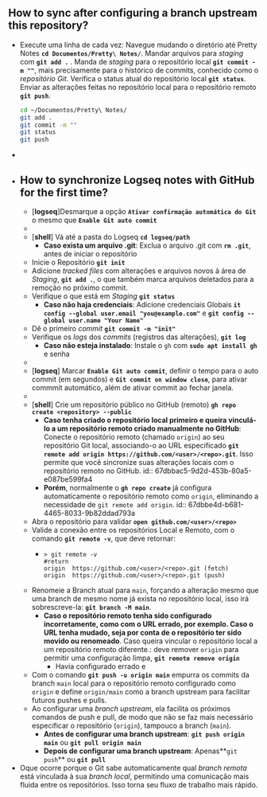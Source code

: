 ## How to sync after configuring a branch upstream this repository?
- Execute uma linha de cada vez: 
  Navegue mudando o diretório até Pretty Notes **`cd Documentos/Pretty\ Notes/`**. Mandar arquivos para *staging* com **`git add .`** . Manda de *staging* para o repositório local **`git commit -m ""`**, mais precisamente para o histórico de commits, conhecido como o *repositório Git*. Verifica o status atual do repositório local **`git status`**. Enviar as alterações feitas no repositório local para o repositório remoto **`git push`**. 
  ```bash
  cd ~/Documentos/Pretty\ Notes/
  git add .
  git commit -m ""
  git status
  git push
  ```
-
- ## How to synchronize Logseq notes with GitHub for the first time?
	- [**logseq**]Desmarque a opção **`Ativar confirmação automática do Git`** o mesmo que **`Enable Git auto commit`**
	-
	- [**shell**] Vá até a pasta do Logseq **`cd logseq/path`**
		- **Caso exista um arquivo .git**: Exclua o arquivo .git com **`rm .git`**, antes de iniciar o repositório
	- Inicie o Repositório **`git init`**
	- Adicione *tracked files* com alterações e arquivos novos à área de *Staging*, **`git add .`**, o que também marca arquivos deletados para a remoção no próximo commit.
	- Verifique o que está em *Staging* **`git status`**
		- **Caso não haja credenciais**: Adicione credenciais Globais **`it config --global user.email "you@example.com"`** e **`git config --global user.name "Your Name"`**
	- Dê o primeiro *commit* **`git commit -m "init"`**
	- Verifique os *logs* dos *commits* (registros das alterações), **`git log`**
		- **Caso não esteja instalado**: Instale o `gh` com **`sudo apt install gh`** e senha
	-
	- [**logseq**] Marcar **`Enable Git auto commit`**, definir o tempo para o auto commit (em segundos) e **`Git commit on window close`**, para ativar commmit automático, além de ativar commit ao fechar janela.
	-
	- [**shell**] Crie um repositório público no GitHub (remoto) **`gh repo create <repository> --public`**
		- **Caso tenha criado o repositório local primeiro e queira vinculá-lo a um repositório remoto criado manualmente no GitHub**: Conecte o repositório remoto (chamado `origin`) ao seu repositório Git local, associando-o ao URL especificado **`git remote add origin https://github.com/<user>/<repo>.git`**. Isso permite que você sincronize suas alterações locais com o repositório remoto no GitHub.
		  id:: 67dbbac5-9d2d-453b-80a5-e087be599fa4
		- **Porém**, normalmente o **`gh repo create`** já configura automaticamente o repositório remoto como `origin`, eliminando a necessidade de `git remote add origin`.
		  id:: 67dbbe4d-b681-4465-8033-9b82ddad793a
	- Abra o repositório para validar **`open github.com/<user>/<repo>`**
	- Valide a conexão entre os repositórios Local e Remoto, com o comando **`git remote -v`**, que deve retornar:
		- ```shell
		  > git remote -v
		  #return
		  origin  https://github.com/<user>/<repo>.git (fetch)
		  origin  https://github.com/<user>/<repo>.git (push)
		  ```
	- Renomeie a Branch atual para `main`, forçando a alteração mesmo que uma branch de mesmo nome já exista no repositório local, isso irá sobrescreve-la: **`git branch -M main`**.
		- **Caso o repositório remoto tenha sido configurado incorretamente, como com o URL errado, por exemplo. Caso o URL tenha mudado, seja por conta de o repositório ter sido movido ou renomeado**. Caso queira vincular o repositório local a um repositório remoto diferente.: deve remover `origin` para permitir uma configuração limpa, **`git remote remove origin`**
			- Havia configurado errado e
	- Com o comando **`git push -u origin main`** empurra os commits da branch `main` local para o repositório remoto configurado como `origin` e define `origin/main` como a branch upstream para facilitar futuros pushes e pulls.
	- Ao configurar uma *branch upstream*, ela facilita os próximos comandos de push e pull, de modo que não se faz mais necessário especificar o repositório (`origin`), tampouco a branch (`main`).
		- **Antes de  configurar uma branch upstream**: **`git push origin main`** ou **`git pull origin main`**
		- **Depois de  configurar uma branch upstream**: Apenas**`git push`** ou **`git pull`**
- Oque ocorre porque o Git sabe automaticamente qual *branch remota* está vinculada à sua *branch local*, permitindo uma comunicação mais fluida entre os repositórios. Isso torna seu fluxo de trabalho mais rápido.